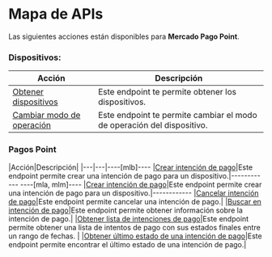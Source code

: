 # Mapa de APIs

Las siguientes acciones están disponibles para **Mercado Pago Point**.

### Dispositivos:

|Acción|Descripción|
|---|---|
|[Obtener dispositivos](https://www.mercadopago[FAKER][URL][DOMAIN]/developers/es/reference/integrations_api/_point_integration-api_devices/get)|Este endpoint te permite obtener los dispositivos.|
|[Cambiar modo de operación](https://www.mercadopago[FAKER][URL][DOMAIN]/developers/es/reference/integrations_api/_point_integration-api_devices_device-id/patch)|Este endpoint te permite cambiar el modo de operación del dispositivo.|

### Pagos Point

|Acción|Descripción|
|---|---|----[mlb]----
|[Crear intención de pago](https://www.mercadopago[FAKER][URL][DOMAIN]/developers/es/reference/integrations_api_paymentintent_mlb/_point_integration-api_devices_deviceid_payment-intents/post)|Este endpoint permite crear una intención de pago para un dispositivo.|------------ ----[mla, mlm]----
|[Crear intención de pago](https://www.mercadopago[FAKER][URL][DOMAIN]/developers/es/reference/integrations_api/_point_integration-api_devices_deviceid_payment-intents/post)|Este endpoint permite crear una intención de pago para un dispositivo.|------------
|[Cancelar intención de pago](https://www.mercadopago[FAKER][URL][DOMAIN]/developers/es/reference/integrations_api/_point_integration-api_devices_deviceid_payment-intents_paymentintentid/delete)|Este endpoint permite cancelar una intención de pago.|
|[Buscar en intención de pago](https://www.mercadopago[FAKER][URL][DOMAIN]/developers/es/reference/integrations_api/_point_integration-api_payment-intents_paymentintentid/get)|Este endpoint permite obtener información sobre la intención de pago.|
|[Obtener lista de intenciones de pago](https://www.mercadopago[FAKER][URL][DOMAIN]/developers/es/reference/integrations_api/_point_integration-api_payment-intents_events/get)|Este endpoint permite obtener una lista de intentos de pago con sus estados finales entre un rango de fechas. |
|[Obtener último estado de una intención de pago](https://www.mercadopago[FAKER][URL][DOMAIN]/developers/es/reference/integrations_api/_point_integration-api_payment-intents_paymentintentid_events/get)|Este endpoint permite encontrar el último estado de una intención de pago.|